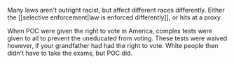 Many laws aren't outright racist, but affect different races differently. Either the [[selective enforcement|law is enforced differently]], or hits at a proxy.

When POC were given the right to vote in America, complex tests were given to all to prevent the uneducated from voting. These tests were waived however, if your grandfather had had the right to vote. White people then didn't have to take the exams, but POC did.
